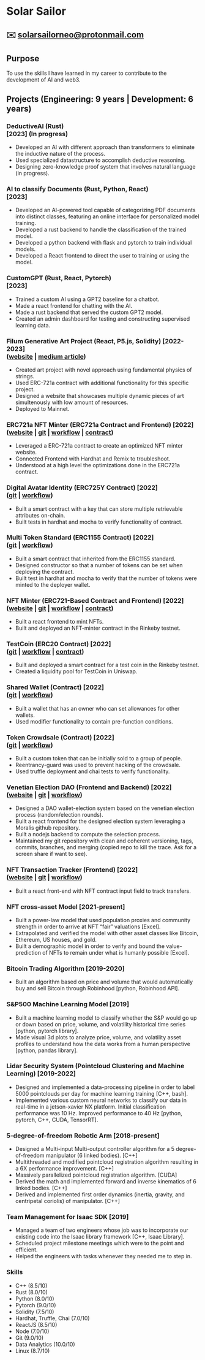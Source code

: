 # Solar Sailor
## :envelope: solarsailorneo@protonmail.com

## Purpose
To use the skills I have learned in my career to contribute to the development of AI and web3.

## Projects (Engineering: 9 years | Development: 6 years)

### DeductiveAI (Rust) <br /> [2023] (In progress)
- Developed an AI with different approach than transformers to eliminate the inductive nature of the process.
- Used specialized datastructure to accomplish deductive reasoning.
- Designing zero-knowledge proof system that involves natural language (in progress).

### AI to classify Documents (Rust, Python, React) <br /> [2023]
- Developed an AI-powered tool capable of categorizing PDF documents into distinct classes, featuring an online interface for personalized model training.
- Developed a rust backend to handle the classification of the trained model.
- Developed a python backend with flask and pytorch to train individual models.
- Developed a React frontend to direct the user to training or using the model.

### CustomGPT (Rust, React, Pytorch) <br /> [2023]
- Trained a custom AI using a GPT2 baseline for a chatbot.
- Made a react frontend for chatting with the AI.
- Made a rust backend that served the custom GPT2 model.
- Created an admin dashboard for testing and constructing supervised learning data.

### Filum Generative Art Project (React, P5.js, Solidity) [2022-2023] <br /> ([website](https://solarsailor.space/art) | [medium article](https://medium.com/@solarsailorneo/the-art-of-strings-knots-and-physics-a-journey-through-time-and-space-c986451220c3))
- Created art project with novel approach using fundamental physics of strings.
- Used ERC-721a contract with additional functionality for this specific project.
- Designed a website that showcases multiple dynamic pieces of art simultenously with low amount of resources.
- Deployed to Mainnet.

### ERC721a NFT Minter (ERC721a Contract and Frontend) [2022] <br /> ([website](https://optimizednftminter.netlify.app/) | [git](https://github.com/solarsailorneo/optimizedNFTMinter) | [workflow](https://github.com/solarsailorneo/optimizedNFTMinter/network) | [contract](https://goerli.etherscan.io/address/0xc920a9acb898621a1d951bc5ab5d9d81f183d5fb))
- Leveraged a ERC-721a contract to create an optimized NFT minter website.
- Connected Frontend with Hardhat and Remix to troubleshoot.
- Understood at a high level the optimizations done in the ERC721a contract.

### Digital Avatar Identity (ERC725Y Contract) [2022] <br /> ([git](https://github.com/solarsailorneo/digitalAvatarIdentity) | [workflow](https://github.com/solarsailorneo/digitalAvatarIdentity/network))
- Built a smart contract with a key that can store multiple retrievable attributes on-chain.
- Built tests in hardhat and mocha to verify functionality of contract.

### Multi Token Standard (ERC1155 Contract) [2022] <br /> ([git](https://github.com/solarsailorneo/mulitTokenStandard) | [workflow](https://github.com/solarsailorneo/mulitTokenStandard/network))
- Built a smart contract that inherited from the ERC1155 standard.
- Designed constructor so that a number of tokens can be set when deploying the contract.
- Built test in hardhat and mocha to verify that the number of tokens were minted to the deployer wallet.

### NFT Minter (ERC721-Based Contract and Frontend) [2022] <br /> ([website](https://snazzy-horse-8858d0.netlify.app/) | [git](https://github.com/solarsailorneo/minterNFT) | [workflow](https://github.com/solarsailorneo/minterNFT/network) | [contract](https://rinkeby.etherscan.io/address/0xdebe8510ecb716408513c90a454416dc6dc79869))
- Built a react frontend to mint NFTs.
- Built and deployed an NFT-minter contract in the Rinkeby testnet.

### TestCoin (ERC20 Contract) [2022] <br /> ([git](https://github.com/solarsailorneo/testCoinICO) | [workflow](https://github.com/solarsailorneo/testCoinICO/network) | [contract](https://rinkeby.etherscan.io/token/0xCabfb905163A197931a88CBc226ea230007333Dc))
- Built and deployed a smart contract for a test coin in the Rinkeby testnet.
- Created a liquidity pool for TestCoin in Uniswap.

### Shared Wallet (Contract) [2022] <br /> ([git](https://github.com/solarsailorneo/sharedWallet) | [workflow](https://github.com/solarsailorneo/sharedWallet/network))
- Built a wallet that has an owner who can set allowances for other wallets.
- Used modifier functionality to contain pre-function conditions.

### Token Crowdsale (Contract) [2022] <br /> ([git](https://github.com/solarsailorneo/tokenCrowdsale) | [workflow](https://github.com/solarsailorneo/tokenCrowdsale/network))
- Built a custom token that can be initially sold to a group of people.
- Reentrancy-guard was used to prevent hacking of the crowdsale.
- Used truffle deployment and chai tests to verify functionality.

### Venetian Election DAO (Frontend and Backend) [2022] <br /> ([website](https://darling-nasturtium-65b4bd.netlify.app/) | [git](https://github.com/solarsailorneo/venetianElectionDAO) | [workflow](https://github.com/solarsailorneo/venetianElectionDAO/network))
- Designed a DAO wallet-election system based on the venetian election process (random/election rounds).
- Built a react frontend for the designed election system leveraging a Moralis github repository.
- Built a nodejs backend to compute the selection process.
- Maintained my git repository with clean and coherent versioning, tags, commits, branches, and merging (copied repo to kill the trace. Ask for a screen share if want to see).

### NFT Transaction Tracker (Frontend) [2022] <br /> ([website](https://vermillion-sfogliatella-6b7bdb.netlify.app/) | [git](https://github.com/solarsailorneo/eventDetectorNFT) | [workflow](https://github.com/solarsailorneo/eventDetectorNFT/network))
- Built a react front-end with NFT contract input field to track transfers.

### NFT cross-asset Model [2021-present]
- Built a power-law model that used population proxies and community strength in order to arrive at NFT “fair” valuations [Excel].
- Extrapolated and verified the model with other asset classes like Bitcoin, Ethereum, US houses, and gold.
- Built a demographic model in order to verify and bound the value-prediction of NFTs to remain under what is humanly possible [Excel].

### Bitcoin Trading Algorithm [2019-2020]
- Built an algorithm based on price and volume that would automatically buy and sell Bitcoin through Robinhood [python, Robinhood API].

### S&P500 Machine Learning Model [2019]
- Built a machine learning model to classify whether the S&P would go up or down based on price, volume, and volatility historical time series [python, pytorch library].
- Made visual 3d plots to analyze price, volume, and volatility asset profiles to understand how the data works from a human perspective [python, pandas library].

### Lidar Security System (Pointcloud Clustering and Machine Learning) [2019-2022]
- Designed and implemented a data-processing pipeline in order to label 5000 pointclouds per day for machine learning training [C++, bash].
- Implemented various custom neural networks to classify our data in real-time in a jetson-xavier NX platform. Initial classification performance was 10 Hz. Improved performance to 40 Hz [python, pytorch, C++, CUDA, TensorRT].

### 5-degree-of-freedom Robotic Arm [2018-present]
- Designed a Multi-input Multi-output controller algorithm for a 5 degree-of-freedom manipulator (6 linked bodies). [C++]
- Multithreaded and modified pointcloud registration algorithm resulting in a 6X performance improvement. [C++]
- Massively parallelized pointcloud registration algorithm. [CUDA]
- Derived the math and implemented forward and inverse kinematics of 6 linked bodies. [C++]
- Derived and implemented first order dynamics (inertia, gravity, and centripetal coriolis) of manipulator. [C++]

### Team Management for Isaac SDK [2019]
- Managed a team of two engineers whose job was to incorporate our existing code into the Isaac library framework [C++, Isaac Library].
- Scheduled project milestone meetings which were to the point and efficient.
- Helped the engineers with tasks whenever they needed me to step in.


### Skills
- C++ (8.5/10)
- Rust (8.0/10)
- Python (8.0/10)
- Pytorch (9.0/10)
- Solidity (7.5/10)
- Hardhat, Truffle, Chai (7.0/10)	 
- ReactJS (8.5/10)      
- Node (7.0/10)
- Git (9.0/10)
- Data Analytics (10.0/10)
- Linux (8.7/10)

